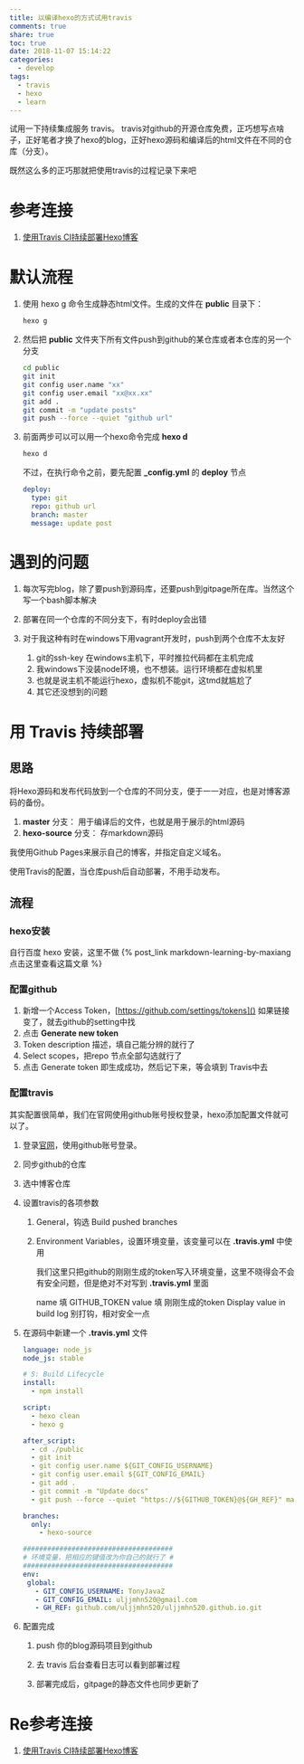 ```yaml
---
title: 以编译hexo的方式试用travis
comments: true
share: true
toc: true
date: 2018-11-07 15:14:22
categories:
  - develop
tags:
  - travis
  - hexo
  - learn
---
```


试用一下持续集成服务 travis。
travis对github的开源仓库免费，正巧想写点啥子，正好笔者才换了hexo的blog，正好hexo源码和编译后的html文件在不同的仓库（分支）。

既然这么多的正巧那就把使用travis的过程记录下来吧

<!--more-->

# 参考连接

1. [使用Travis CI持续部署Hexo博客](https://www.jianshu.com/p/5691815b81b6)

# 默认流程


1. 使用 hexo g 命令生成静态html文件。生成的文件在 **public** 目录下：

    ```bash
    hexo g
    ```

2. 然后把 **public** 文件夹下所有文件push到github的某仓库或者本仓库的另一个分支

    ```bash
    cd public
    git init
    git config user.name "xx"
    git config user.email "xx@xx.xx"
    git add .
    git commit -m "update posts"
    git push --force --quiet "github url"
    ```

3. 前面两步可以可以用一个hexo命令完成 **hexo d**

    ```bash
    hexo d
    ```
    不过，在执行命令之前，要先配置 **_config.yml** 的 **deploy** 节点
    
    ```yaml
    deploy:
      type: git
      repo: github url
      branch: master
      message: update post
    ```

# 遇到的问题

1. 每次写完blog，除了要push到源码库，还要push到gitpage所在库。当然这个写一个bash脚本解决

2. 部署在同一个仓库的不同分支下，有时deploy会出错

3. 对于我这种有时在windows下用vagrant开发时，push到两个仓库不太友好
    1. git的ssh-key 在windows主机下，平时推拉代码都在主机完成
    2. 我windows下没装node环境，也不想装。运行环境都在虚拟机里
    3. 也就是说主机不能运行hexo，虚拟机不能git，这tmd就尴尬了
    4. 其它还没想到的问题
    
# 用 Travis 持续部署

## 思路

将Hexo源码和发布代码放到一个仓库的不同分支，便于一一对应，也是对博客源码的备份。

1. **master** 分支： 用于编译后的文件，也就是用于展示的html源码
2. **hexo-source** 分支： 存markdown源码

我使用Github Pages来展示自己的博客，并指定自定义域名。

使用Travis的配置，当仓库push后自动部署，不用手动发布。

## 流程

### hexo安装

自行百度 hexo 安装，这里不做
{% post_link markdown-learning-by-maxiang 点击这里查看这篇文章 %}


### 配置github
1. 新增一个Access Token，[https://github.com/settings/tokens]()
    如果链接变了，就去github的setting中找
2. 点击 **Generate new token**
3. Token description 描述，填自己能分辨的就行了
3. Select scopes，把repo 节点全部勾选就行了
5. 点击 Generate token 即生成成功，然后记下来，等会填到 Travis中去

### 配置travis

其实配置很简单，我们在官网使用github账号授权登录，hexo添加配置文件就可以了。

1. 登录[官网](https://www.travis-ci.org/)，使用github账号登录。
2. 同步github的仓库
3. 选中博客仓库
4. 设置travis的各项参数
    1. General，钩选 Build pushed branches
    2. Environment Variables，设置环境变量，该变量可以在 **.travis.yml** 中使用
        
        我们这里只把github的刚刚生成的token写入环境变量，这里不晓得会不会有安全问题，但是绝对不对写到 **.travis.yml** 里面
        
        name 填 GITHUB_TOKEN
        value 填 刚刚生成的token
        Display value in build log 别打钩，相对安全一点
5. 在源码中新建一个 **.travis.yml** 文件
    
    ```yaml
    language: node_js
    node_js: stable
    
    # S: Build Lifecycle
    install:
      - npm install
    
    script:
      - hexo clean
      - hexo g
    
    after_script:
      - cd ./public
      - git init
      - git config user.name ${GIT_CONFIG_USERNAME}
      - git config user.email ${GIT_CONFIG_EMAIL}
      - git add .
      - git commit -m "Update docs"
      - git push --force --quiet "https://${GITHUB_TOKEN}@${GH_REF}" master:master
    
    branches:
      only:
        - hexo-source
    
    #####################################
    # 环境变量，把相应的键值改为你自己的就行了 #
    #####################################
    env:
     global:
       - GIT_CONFIG_USERNAME: TonyJavaZ
       - GIT_CONFIG_EMAIL: uljjmhn520@gmail.com
       - GH_REF: github.com/uljjmhn520/uljjmhn520.github.io.git
    
    ```
    
6. 配置完成

    1. push 你的blog源码项目到github

    2. 去 travis 后台查看日志可以看到部署过程
    
    3. 部署完成后，gitpage的静态文件也同步更新了
    
# Re参考连接

1. [使用Travis CI持续部署Hexo博客](https://www.jianshu.com/p/5691815b81b6)